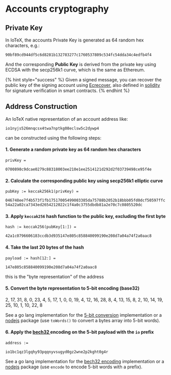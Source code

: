 # Accounts cryptography

## Private Key

In IoTeX, the accounts Private Key is generated as 64 random hex characters, e.g.:

`90bf89cd944df5c6d8281b132783277c1760537809c534fc54dda34c4edfb4f4`

And the corresponding **Public Key** is derived from the private key using ECDSA with the secp256k1 curve, which is the same as Ethereum.

{% hint style="success" %}
Given a signed message, you can recover the public key of the signing account using [Ecrecover](https://github.com/ethereum/go-ethereum/blob/master/crypto/signature_cgo.go#L36), also defined in [solidity](https://docs.soliditylang.org/en/latest/solidity-by-example.html?highlight=ecrecover#recovering-the-message-signer-in-solidity) for signature verification in smart contracts.
{% endhint %}

## Address Construction

An IoTeX native representation of an account address like:

 `io1nyjs526mnqcsx4twa7nptkg08eclsw5c2dywp4` 

can be constructed using the following steps:

#### 1. Generate a random private key as 64 random hex characters

`privKey =` 

`0700898c9dcae0279c88318003ee210e1ee2514121d292d2f03739498ce95f4e`

#### 2. Calculate the corresponding public key using secp256k1 elliptic curve

`pubKey := keccak256k1(privKey) =` 

`046748ee7f4b573f1fb17517005499003385da75788b2052b18bbb05fd0dcf50597ffc54a22a02ca7343ed2654212022c1f4a0c3755dbdb81a2e70c7c0805520dc`

#### 3. Apply `keccak256` hash function to the public key, excluding the first byte

`hash := keccak256(pubKey[1:]) =`

`42a1c0796606183ccdb3d935147e805c858840099190e208d7a04a74f2a0aac8`

#### 4. Take the last 20 bytes of the hash

`payload := hash[12:] =`

`147e805c858840099190e208d7a04a74f2a0aac8`

this is the "byte representation" of the address

#### 5. Convert the byte representation to 5-bit encoding \(base32\)

2, 17, 31, 8, 0, 23, 4, 5, 17, 1, 0, 0, 19, 4, 12, 16, 28, 8, 4, 13, 15, 8, 2, 10, 14, 19, 25, 10, 1, 10, 22, 8

See a go lang implementation for the [5-bit conversion](https://github.com/iotexproject/iotex-address/blob/b07b71fc7866257680b75f1ab9c79c95dc6d255b/address/bech32/bech32.go#L141) implementation or a [nodejs](https://www.npmjs.com/package/bech32) package \(use `toWords()` to convert a bytes array into 5-bit words\).

#### 6. Apply the [bech32 ](https://github.com/bitcoin/bips/blob/master/bip-0173.mediawiki)encoding on the 5-bit payload with the `io` prefix

`address :=`

`io1bc1qz3lgqhy93pqqnyvsugyd0gz2wne2p2kght0g4r`

See a go lang implementation for the [bech32 encoding](https://github.com/iotexproject/iotex-address/blob/b07b71fc7866257680b75f1ab9c79c95dc6d255b/address/bech32/bech32.go#L97) implementation or a [nodejs](https://www.npmjs.com/package/bech32) package \(use `encode` to encode 5-bit words with a prefix\).

